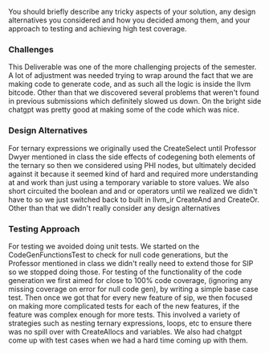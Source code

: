 You should briefly describe any tricky aspects of your solution, any design alternatives you
considered and how you decided among them, and your approach to testing and achieving
high test coverage.

### Challenges
This Deliverable was one of the more challenging projects of the semester. A lot of adjustment was needed
trying to wrap around the fact that we are making code to generate code, and as such all the logic is inside the 
llvm bitcode. Other than that we discovered several problems that weren't found in previous submissions which definitely slowed 
us down. On the bright side chatgpt was pretty good at making some of the code which was nice. 

### Design Alternatives
For ternary expressions we originally used the CreateSelect until Professor Dwyer mentioned in class the side effects of codegening both elements of the ternary so then we considered using PHI nodes, but ultimately decided against it because it seemed kind of hard and required
more understanding at and work than just using a temporary variable to store values. We also short circuited the boolean and and or operators
until we realized we didn't have to so we just switched back to built in llvm_ir CreateAnd and CreateOr. Other than that we didn't really consider any design alternatives

### Testing Approach
For testing we avoided doing unit tests. We started on the CodeGenFunctionsTest to check for null code generations, but the Professor mentioned in class we didn't really 
need to extend those for SIP so we stopped doing those. 
For testing of the functionality of the code generation we first aimed for close to 100% code coverage, (ignoring any missing coverage on error for null code gen), by writing a simple base case test.
Then once we got that for every new feature of sip, we then focused on making more complicated tests for each of the new features, if the feature was complex enough for more tests. This involved a variety of strategies such as
nesting ternary expressions, loops, etc to ensure there was no spill over with CreateAllocs and variables. We also had chatgpt come up with test cases when we had a hard time coming up with them.
